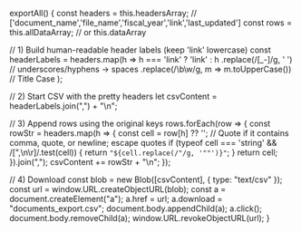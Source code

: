 exportAll() {
  const headers = this.headersArray;            // ['document_name','file_name','fiscal_year','link','last_updated']
  const rows = this.allDataArray;               // or this.dataArray

  // 1) Build human-readable header labels (keep 'link' lowercase)
  const headerLabels = headers.map(h =>
    h === 'link'
      ? 'link'
      : h
          .replace(/[_-]/g, ' ')                // underscores/hyphens -> spaces
          .replace(/\b\w/g, m => m.toUpperCase()) // Title Case
  );

  // 2) Start CSV with the pretty headers
  let csvContent = headerLabels.join(",") + "\n";

  // 3) Append rows using the original keys
  rows.forEach(row => {
    const rowStr = headers.map(h => {
      const cell = row[h] ?? '';
      // Quote if it contains comma, quote, or newline; escape quotes
      if (typeof cell === 'string' && /[",\n\r]/.test(cell)) {
        return `"${cell.replace(/"/g, '""')}"`;
      }
      return cell;
    }).join(",");
    csvContent += rowStr + "\n";
  });

  // 4) Download
  const blob = new Blob([csvContent], { type: "text/csv" });
  const url = window.URL.createObjectURL(blob);
  const a = document.createElement("a");
  a.href = url;
  a.download = "documents_export.csv";
  document.body.appendChild(a);
  a.click();
  document.body.removeChild(a);
  window.URL.revokeObjectURL(url);
}
